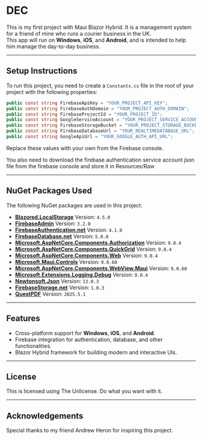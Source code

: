 # DEC

This is my first project with Maui Blazor Hybrid. It is a management system for a friend of mine who runs a courier business in the UK.  
This app will run on **Windows**, **iOS**, and **Android**, and is intended to help him manage the day-to-day business.

---

## Setup Instructions

To run this project, you need to create a `Constants.cs` file in the root of your project with the following properties:

```csharp
public const string FirebaseApiKey = "YOUR_PROJECT_API_KEY";
public const string FirebaseAuthDomain = "YOUR_PROJECT_AUTH_DOMAIN";
public const string FirebaseProjectId = "YOUR_PROJECT_ID";
public const string GoogleServiceAccount = "YOUR_PROJECT_SERVICE_ACCOUNT_JSON_FILE";
public const string FirebaseStorageBucket = "YOUR_PROJECT_STORAGE_BUCKET";
public const string FirebaseDatabaseUrl = "YOUR_REALTIMEDATABASE_URL";
public const string GoogleApiUrl = "YOUR_GOOGLE_AUTH_API_URL";
```

Replace these values with your own from the Firebase console.

You also need to download the firebase authentication service account json file from the firebase console and store it in Resources/Raw


---

## NuGet Packages Used

The following NuGet packages are used in this project:

- **[Blazored.LocalStorage](https://www.nuget.org/packages/Blazored.LocalStorage)** Version: `4.5.0`
- **[FirebaseAdmin](https://www.nuget.org/packages/FirebaseAdmin)** Version: `3.2.0`
- **[FirebaseAuthentication.net](https://www.nuget.org/packages/FirebaseAuthentication.net)** Version: `4.1.0`
- **[FirebaseDatabase.net](https://www.nuget.org/packages/FirebaseDatabase.net)** Version: `5.0.0`
- **[Microsoft.AspNetCore.Components.Authorization](https://www.nuget.org/packages/Microsoft.AspNetCore.Components.Authorization)** Version: `9.0.4`
- **[Microsoft.AspNetCore.Components.QuickGrid](https://www.nuget.org/packages/Microsoft.AspNetCore.Components.QuickGrid)** Version: `9.0.4`
- **[Microsoft.AspNetCore.Components.Web](https://www.nuget.org/packages/Microsoft.AspNetCore.Components.Web)** Version: `9.0.4`
- **[Microsoft.Maui.Controls](https://www.nuget.org/packages/Microsoft.Maui.Controls)** Version: `9.0.60`
- **[Microsoft.AspNetCore.Components.WebView.Maui](https://www.nuget.org/packages/Microsoft.AspNetCore.Components.WebView.Maui)** Version: `9.0.60`
- **[Microsoft.Extensions.Logging.Debug](https://www.nuget.org/packages/Microsoft.Extensions.Logging.Debug)** Version: `9.0.4`
- **[Newtonsoft.Json](https://www.nuget.org/packages/Newtonsoft.Json)** Version: `13.0.3`
- **[FirebaseStorage.net](https://www.nuget.org/packages/FirebaseStorage.net)** Version: `1.0.3`
- **[QuestPDF](https://www.nuget.org/packages/QuestPDF)** Version: `2025.5.1`

---

## Features

- Cross-platform support for **Windows**, **iOS**, and **Android**.
- Firebase integration for authentication, database, and other functionalities.
- Blazor Hybrid framework for building modern and interactive UIs.

---

## License

This is licensed using The Unlicense.  Do what you want with it.

---

## Acknowledgements

Special thanks to my friend Andrew Heron for inspiring this project.
```

